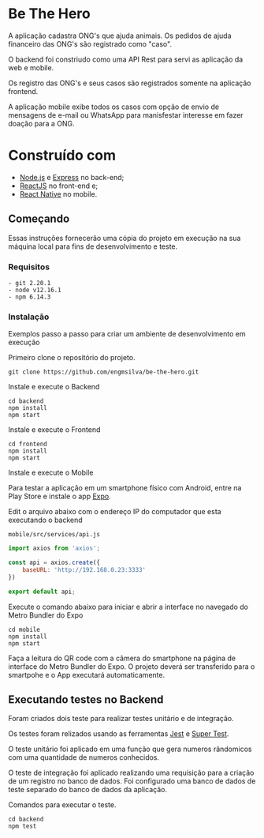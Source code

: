 # Be The Hero

A aplicação cadastra ONG's que ajuda animais. Os pedidos de ajuda financeiro das ONG's são registrado como "caso".

O backend foi constriudo como uma API Rest para servi as aplicação da web e mobile.

Os registro das ONG's e seus casos são registrados somente na aplicação frontend.

A aplicação mobile exibe todos os casos com opção de envio de mensagens de e-mail ou WhatsApp para manisfestar interesse em fazer doação para a ONG. 

# Construído com

- [Node.js](https://nodejs.org/) e [Express](https://expressjs.com/) no back-end;
- [ReactJS](https://reactjs.org/) no front-end e;
- [React Native](https://reactnative.dev/) no mobile.

## Começando

Essas instruções fornecerão uma cópia do projeto em execução na sua máquina local para fins de desenvolvimento e teste.

### Requisitos

```
- git 2.20.1
- node v12.16.1
- npm 6.14.3
```

### Instalação

Exemplos passo a passo para criar um ambiente de desenvolvimento em execução

Primeiro clone o repositório do projeto.

```
git clone https://github.com/engmsilva/be-the-hero.git
```

Instale e execute o Backend

```
cd backend
npm install
npm start
```

Instale e execute o Frontend

```
cd frontend
npm install
npm start
```

Instale e execute o Mobile

Para testar a aplicação em um smartphone físico com Android, entre na Play Store e instale o app [Expo](https://play.google.com/store/apps/details?id=host.exp.exponent&hl=pt_BR).

Edit o arquivo abaixo com o endereço IP do computador que esta executando o backend

```
mobile/src/services/api.js
```
```js
import axios from 'axios';

const api = axios.create({
    baseURL: 'http://192.168.0.23:3333'
})

export default api;

```
Execute o comando abaixo para iniciar e abrir a interface no navegado do Metro Bundler do Expo

```
cd mobile
npm install
npm start
```

Faça a leitura do QR code com a câmera do smartphone na página de interface do Metro Bundler do Expo.
O projeto deverá ser transferido para o smartpohe e o App executará automaticamente.


## Executando testes no Backend

Foram criados dois teste para realizar testes unitário e de integração.

Os testes foram relizados usando as ferramentas [Jest](https://jestjs.io/) e [Super Test](https://github.com/visionmedia/supertest).

O teste unitário foi aplicado em uma função que gera numeros rândomicos com uma quantidade de numeros conhecidos.

O teste de integração foi aplicado realizando uma requisição para a criação de um registro no banco de dados. Foi configurado uma banco de dados de teste separado do banco de dados da aplicação.

Comandos para executar o teste.
```
cd backend
npm test
```


